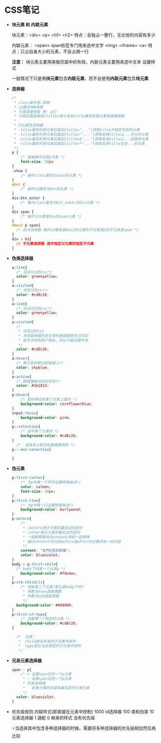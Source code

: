 # CSS笔记

- **块元素 和 内联元素**

  块元素：\<div> \<p> \<h1> \<h2>
  特点：会独占一整行，无论他的内容有多少

  内联元素：
  \<span> span标签专门用来选中文字
  \<img> \<iframe> \<a>
  特点：只占自身大小的元素，不会占用一行

  **注意：** 块元素主要用来做页面中的布局，内联元素主要用来选中文本 设置样式

  一般情况下只是用**块元素**包含**内联元素**，而不会使用**内联元素**包含**块元素**



- **选择器**

  ```css
  /* 
   * class属性用.获取
   * id属性用#获取
   * 元素直接获取 例: p{}
   * 元素后面直接加[title]表示含有title属性的某元素直接被获取 
   * 
   * CSS属性选择器
   * -title属性利用元素后面加[title="..."]获取title为特定名称的元素
   * -title属性利用元素后面加[title=^"..."]获取名称title以...开头的元素
   * -title属性利用元素后面加[title=$"..."]获取名称title以...结尾的元素
   * -title属性利用元素后面加[title=*"..."]获取名称title包含...的元素
   */
  p {			
      /* 直接操作全部p元素 */
      font-size: 50px
  }
  .show {
      /* 操作class属性为show的元素 */
  }
  #bnt {
      /* 操作id属性为btn的元素 */
  }
  div.btn_enter {
      /* 操作class属性为btn_enter的div元素 */
  }
  div span {
      /* 操作父元素是div的span元素 */
  }
  #box2 p span{
  	/* 后代选择器 操作id属性是box2的元素的子元素是p的子元素是span */
  }
  div > h1{
  	// 子元素选择器 选中指定父元素的指定子元素
  }
  ```

  

- **伪类选择器**

  ```css
  a:link{
  	/* 没访问过的css*/
  	color: greenyellow;
  }
  a:visited{
  	/* 浏览过的css*/
  	color: #cd8c26;
  }
  a:link{
  	/* 没访问过的css*/
  	color: greenyellow;
  }
  a:visited{
  	/*
  	 * 浏览过的css
  	 * 浏览器根据历史记录判断链接是否访问过
  	 * 由于涉及到用户隐私，所以只能设置字体
  	 */
  	color: #cd8c26;
  }
  a:hover{
  	/* 表示鼠标移动到链接上*/
  	color: skyblue;
  }
  a:active{
  	/* 超链接被点击的状态*/
  	color: #1b1813;
  }
  p:hover{
      /* 鼠标移动到某个元素上面时 */
      background-color: cornflowerblue;
  }
  input:focus{
      background-color: pink;
  }
  p::selection{
      /* 选中某个元素时 */
      background-color: #cd8c26;
  }
    /*  低版本火狐浏览器需要用到 */
  p::-moz-selection{
        
  }
  ```

  

- **伪元素**

  ```css
  p:first-letter{
      /* 为p中第一个字符设置特殊格式*/
      color: salmon;
      font-size: 30px;	
  }
  p:first-line{
      /* 为p中第一行设置特殊格式*/
      background-color: burlywood;
  }
  p:before{
      /*
       * :before表示元素的最前边的部分
       * :after表示元素的最后边的部分
       * 一般都需要结合content央视一起使用
       * 通过content可以向before或after的位置添加一些内容
       */
      content: "在P标签的前面";
      color: blueviolet;
  }
  body > p:first-child{
    /* body下的第一个元素p */
      background-color: #f9e4ac;
  }
  p:nth-child(2){
      /* 选取第二个元素(默认是body下的)
       * 参数为even选取偶数
       * 参数为odd选取奇数
       */
  	background-color: #999999;
  }
  p:first-of-type{
      /* 选取第一个指定的元素 */
      background-color: #cd8c26;
  }
  
    /*  注意：
     *  child是在所有的子元素中排列
     *  type是在当前类型的子元素中排列
     */
  ```
  
  
  
- **兄弟元素选择器**

  ```css
  span ~ p{
      /* + 设置span后的一个p元素
       * ~ 设置span后的一个p元素
       * 兄弟选择器
       *   前者元素的后紧挨着指定的兄弟元素
       */
  	color: blueviolet;
  }
  ```

  
  
- 优先级规则
  内联样式(即直接在元素中控制)      1000
  id选择器                                           100
  类和伪类                                           10
  元素选择器                                       1
  通配                                                   0
  继承的样式                                       没有优先级

  ⭐当选择其中包含多种选择器的时候，需要将多种选择器的优先级相加然后再比较

